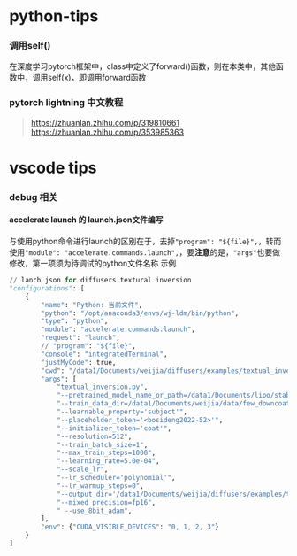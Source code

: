 # python-tips

### 调用self()

在深度学习pytorch框架中，class中定义了forward()函数，则在本类中，其他函数中，调用self(x)，即调用forward函数

### pytorch lightning 中文教程
> https://zhuanlan.zhihu.com/p/319810661  
> https://zhuanlan.zhihu.com/p/353985363

# vscode tips

### debug 相关

#### accelerate launch 的 launch.json文件编写
与使用python命令进行launch的区别在于，去掉```"program": "${file}",```，转而使用```"module": "accelerate.commands.launch",```，要**注意**的是，```"args"```也要做修改，第一项须为待调试的python文件名称
示例  
```python 
// lanch json for diffusers textural inversion
"configurations": [
    {
        "name": "Python: 当前文件",
        "python": "/opt/anaconda3/envs/wj-ldm/bin/python",
        "type": "python",
        "module": "accelerate.commands.launch",
        "request": "launch",
        // "program": "${file}",
        "console": "integratedTerminal",
        "justMyCode": true,
        "cwd": "/data1/Documents/weijia/diffusers/examples/textual_inversion",
        "args": [
            "textual_inversion.py",
            "--pretrained_model_name_or_path=/data1/Documents/lioo/stable-diffusion-finetune/diffusers/examples/textual_inversion/textual_inversion_bosideng",
            "--train_data_dir=/data1/Documents/weijia/data/few_downcoat",
            "--learnable_property='subject'",
            "--placeholder_token='<bosideng2022-52>'",
            "--initializer_token='coat'",
            "--resolution=512",   
            "--train_batch_size=1",  
            "--max_train_steps=1000",   
            "--learning_rate=5.0e-04", 
            "--scale_lr",   
            "--lr_scheduler='polynomial'",
            "--lr_warmup_steps=0",   
            "--output_dir='/data1/Documents/weijia/diffusers/examples/textual_inversion/textual_inversion_bosideng'", 
            "--mixed_precision=fp16",
            " --use_8bit_adam",
        ],
        "env": {"CUDA_VISIBLE_DEVICES": "0, 1, 2, 3"}
    }
]
```
